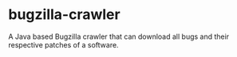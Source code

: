 # bugzilla-crawler
A Java based Bugzilla crawler that can download all bugs and their respective patches of a software.
